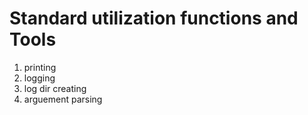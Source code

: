 # Standard utilization functions and Tools

1. printing
2. logging
3. log dir creating
4. arguement parsing
